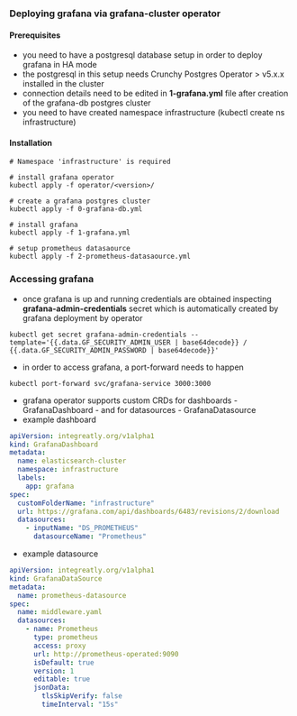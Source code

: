 ### Deploying grafana via grafana-cluster operator

#### Prerequisites
- you need to have a postgresql database setup in order to deploy grafana in HA mode
- the postgresql in this setup needs Crunchy Postgres Operator > v5.x.x installed in the cluster
- connection details need to be edited in __1-grafana.yml__ file after creation of the grafana-db postgres cluster
- you need to have created namespace infrastructure (kubectl create ns infrastructure)

#### Installation
```shell
# Namespace 'infrastructure' is required

# install grafana operator
kubectl apply -f operator/<version>/

# create a grafana postgres cluster
kubectl apply -f 0-grafana-db.yml 

# install grafana
kubectl apply -f 1-grafana.yml

# setup prometheus datasaource
kubectl apply -f 2-prometheus-datasaource.yml
```

### Accessing grafana
- once grafana is up and running credentials are obtained inspecting __grafana-admin-credentials__ secret which is automatically created by grafana deployment by operator
```shell
kubectl get secret grafana-admin-credentials --template='{{.data.GF_SECURITY_ADMIN_USER | base64decode}} / {{.data.GF_SECURITY_ADMIN_PASSWORD | base64decode}}'
```

- in order to access grafana, a port-forward needs to happen
```shell
kubectl port-forward svc/grafana-service 3000:3000
```

- grafana operator supports custom CRDs for dashboards - GrafanaDashboard - and for datasources - GrafanaDatasource
- example dashboard
```yaml
apiVersion: integreatly.org/v1alpha1
kind: GrafanaDashboard
metadata:
  name: elasticsearch-cluster
  namespace: infrastructure
  labels:
    app: grafana
spec:
  customFolderName: "infrastructure"
  url: https://grafana.com/api/dashboards/6483/revisions/2/download
  datasources:
    - inputName: "DS_PROMETHEUS"
      datasourceName: "Prometheus"
```
 - example datasource
```yaml
apiVersion: integreatly.org/v1alpha1
kind: GrafanaDataSource
metadata:
  name: prometheus-datasource
spec:
  name: middleware.yaml
  datasources:
    - name: Prometheus
      type: prometheus
      access: proxy
      url: http://prometheus-operated:9090
      isDefault: true
      version: 1
      editable: true
      jsonData:
        tlsSkipVerify: false
        timeInterval: "15s"
```
